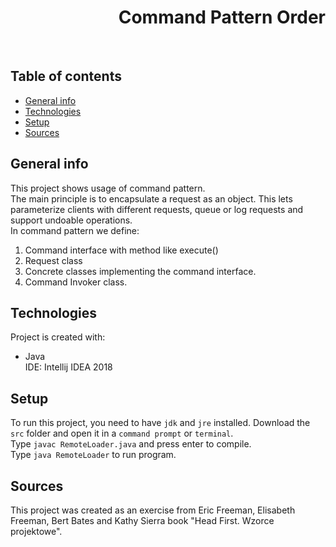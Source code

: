 <h1 align="right">Command Pattern Order</h1><br>

## Table of contents
* [General info](#general-info)
* [Technologies](#technologies)
* [Setup](#setup)
* [Sources](#sources)

## General info
This project shows usage of command pattern.  
The main principle is to encapsulate a request as an object. This lets parameterize clients with different requests, queue or log requests and support undoable operations.  
In command pattern we define:
1. Command interface with method like execute()
2. Request class
3. Concrete classes implementing the command interface.
4. Command Invoker class.

## Technologies
Project is created with:
* Java  
IDE: Intellij IDEA 2018

## Setup
To run this project, you need to have `jdk` and `jre` installed.
Download the `src` folder and open it in a `command prompt` or `terminal`.  
Type `javac RemoteLoader.java` and press enter to compile.  
Type `java RemoteLoader` to run program.

## Sources
This project was created as an exercise from Eric Freeman, Elisabeth Freeman, Bert Bates and Kathy Sierra book "Head First. Wzorce projektowe".
